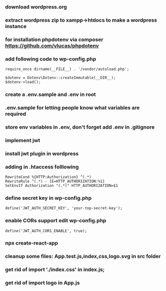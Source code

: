 ### download wordpress.org
### extract wordpress zip to xampp->htdocs to make a wordpress instance
### for installation phpdotenv via composer https://github.com/vlucas/phpdotenv

### add following code to wp-config.php
```
require_once dirname(__FILE__) . '/vendor/autoload.php';

$dotenv = Dotenv\Dotenv::createImmutable(__DIR__);
$dotenv->load();
```

### create a .env.sample and .env in root
### .env.sample for letting people know what variables are required
### store env variables in .env, don't forget add .env in .gitignore


### implement jwt
### install jwt plugin in wordpress
### adding in .htaccess folllowing
```
RewriteCond %{HTTP:Authorization} ^(.*)
RewriteRule ^(.*) - [E=HTTP_AUTHORIZATION:%1]
SetEnvIf Authorization "(.*)" HTTP_AUTHORIZATION=$1
```

### define secret key in wp-config.php
```
define('JWT_AUTH_SECRET_KEY', 'your-top-secret-key');
```

### enable CORs support edit wp-config.php
```
define('JWT_AUTH_CORS_ENABLE', true);
```

### npx create-react-app
### cleanup  some files: App.test.js,index,css,logo.svg in src folder
### get rid of import './index.css' in index.js;
### get rid of import logo in App.js